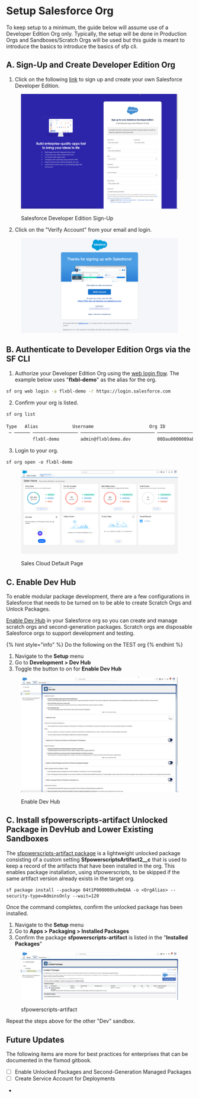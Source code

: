# Setup Salesforce Org

To keep setup to a minimum, the guide below will assume use of a Developer Edition Org only. Typically, the setup will be done in Production Orgs and Sandboxes/Scratch Orgs will be used but this guide is meant to introduce the basics to introduce the basics of sfp cli.

## A. Sign-Up and Create Developer Edition Org

1. Click on the following [link](https://developer.salesforce.com/signup) to sign up and create your own Salesforce Developer Edition. &#x20;

<figure><img src="../.gitbook/assets/image (4).png" alt=""><figcaption><p>Salesforce Developer Edition Sign-Up</p></figcaption></figure>

2. Click on the "Verify Account" from your email and login.

<figure><img src="../.gitbook/assets/image (21).png" alt=""><figcaption></figcaption></figure>

## B. Authenticate to Developer Edition Orgs via the SF CLI

1. Authorize your Developer Edition Org using the [web login flow](https://developer.salesforce.com/docs/atlas.en-us.sfdx\_cli\_reference.meta/sfdx\_cli\_reference/cli\_reference\_org\_commands\_unified.htm#cli\_reference\_org\_login\_web\_unified). The example below uses "**flxbl-demo**" as the alias for the org.

```bash
sf org web login -a flxbl-demo -r https://login.salesforce.com
```

2. Confirm your org is listed.

```bash
sf org list

Type   Alias             Username                     Org ID             Status    Expires
 ─ ────── ───────────────── ──────────────────────────── ────────────────── ───────── ───────
          flxbl-demo        admin@flxbldemo.dev          00Dau0000009aBcDEF Connected
```

3. Login to your org.

```
sf org open -o flxbl-demo 
```

<figure><img src="../.gitbook/assets/image (22).png" alt=""><figcaption><p>Sales Cloud Default Page</p></figcaption></figure>

## C. Enable Dev Hub

To enable modular package development, there are a few configurations in Salesforce that needs to be turned on to be able to create Scratch Orgs and Unlock Packages.

[Enable Dev Hub](https://developer.salesforce.com/docs/atlas.en-us.sfdx\_dev.meta/sfdx\_dev/sfdx\_setup\_enable\_devhub.htm) in your Salesforce org so you can create and manage scratch orgs and second-generation packages. Scratch orgs are disposable Salesforce orgs to support development and testing.

{% hint style="info" %}
Do the following on the TEST org
{% endhint %}

1. Navigate to the **Setup** menu
2. Go to **Development > Dev Hub**
3. Toggle the button to on for **Enable Dev Hub**

<figure><img src="../.gitbook/assets/image (6).png" alt=""><figcaption><p>Enable Dev Hub</p></figcaption></figure>

## C. Install sfpowerscripts-artifact Unlocked Package in DevHub and Lower Existing Sandboxes

The [sfpowerscripts-artifact package](https://github.com/dxatscale/sfpowerscripts-artifact) is a lightweight unlocked package consisting of a custom setting **SfpowerscriptsArtifact2\_\_c** that is used to keep a record of the artifacts that have been installed in the org. This enables package installation, using sfpowerscripts, to be skipped if the same artifact version already exists in the target org.

```
sf package install --package 04t1P000000ka9mQAA -o <OrgAlias> --security-type=AdminsOnly --wait=120
```

Once the command completes, confirm the unlocked package has been installed.

1. Navigate to the **Setup** menu
2. Go to **Apps > Packaging > Installed Packages**
3. Confirm the package **sfpowerscripts-artifact** is listed in the "**Installed Packages**"

<figure><img src="../.gitbook/assets/image (7).png" alt=""><figcaption><p>sfpowerscripts-artifact </p></figcaption></figure>

Repeat the steps above for the other "Dev" sandbox.

## Future Updates

The following items are more for best practices for enterprises that can be documented in the flxmod gitbook.&#x20;

* [ ] Enable Unlocked Packages and Second-Generation Managed Packages
* [ ] Create Service Account for Deployments
*



